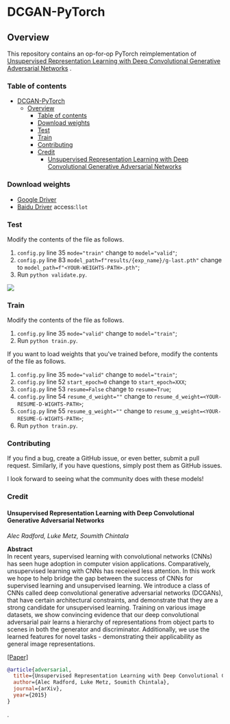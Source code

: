 # DCGAN-PyTorch
 
## Overview

This repository contains an op-for-op PyTorch reimplementation of [Unsupervised Representation Learning with Deep Convolutional Generative Adversarial Networks](https://arxiv.org/pdf/1511.06434.pdf)
.

### Table of contents

- [DCGAN-PyTorch](#dcgan-pytorch)
    - [Overview](#overview)
        - [Table of contents](#table-of-contents)
        - [Download weights](#download-weights)
        - [Test](#test)
        - [Train](#train)
        - [Contributing](#contributing)
        - [Credit](#credit)
            - [Unsupervised Representation Learning with Deep Convolutional Generative Adversarial Networks](#unsupervised-representation-learning-with-deep-convolutional-generative-adversarial-networks)

### Download weights

- [Google Driver](https://drive.google.com/file/d/1VAnPAZbqPWEICC7jV88QnZ32gTfmKgc1/view?usp=sharing)
- [Baidu Driver](https://pan.baidu.com/s/1uMHRV3loc3FPk6NegWSj4Q) access:`llot`

### Test

Modify the contents of the file as follows.

1. `config.py` line 35 `mode="train"` change to `model="valid"`;
2. `config.py` line 83 `model_path=f"results/{exp_name}/g-last.pth"` change to `model_path=f"<YOUR-WEIGHTS-PATH>.pth"`;
3. Run `python validate.py`.

<span align="center"><img src="assets/mnist.gif"/></span>

### Train

Modify the contents of the file as follows.

1. `config.py` line 35 `mode="valid"` change to `model="train"`;
2. Run `python train.py`.

If you want to load weights that you've trained before, modify the contents of the file as follows.

1. `config.py` line 35 `mode="valid"` change to `model="train"`;
2. `config.py` line 52 `start_epoch=0` change to `start_epoch=XXX`;
3. `config.py` line 53 `resume=False` change to `resume=True`;
4. `config.py` line 54 `resume_d_weight=""` change to `resume_d_weight=<YOUR-RESUME-D-WIGHTS-PATH>`;
5. `config.py` line 55 `resume_g_weight=""` change to `resume_g_weight=<YOUR-RESUME-G-WIGHTS-PATH>`;
6. Run `python train.py`.

### Contributing

If you find a bug, create a GitHub issue, or even better, submit a pull request. Similarly, if you have questions,
simply post them as GitHub issues.

I look forward to seeing what the community does with these models!

### Credit

#### Unsupervised Representation Learning with Deep Convolutional Generative Adversarial Networks

*Alec Radford, Luke Metz, Soumith Chintala*

**Abstract** <br>
In recent years, supervised learning with convolutional networks (CNNs) has seen huge adoption in computer vision
applications. Comparatively, unsupervised learning with CNNs has received less attention. In this work we hope to help
bridge the gap between the success of CNNs for supervised learning and unsupervised learning. We introduce a class of
CNNs called deep convolutional generative adversarial networks (DCGANs), that have certain architectural constraints,
and demonstrate that they are a strong candidate for unsupervised learning. Training on various image datasets, we show
convincing evidence that our deep convolutional adversarial pair learns a hierarchy of representations from object parts
to scenes in both the generator and discriminator. Additionally, we use the learned features for novel tasks -
demonstrating their applicability as general image representations.

[[Paper]](https://arxiv.org/pdf/1511.06434.pdf)

```bibtex
@article{adversarial,
  title={Unsupervised Representation Learning with Deep Convolutional Generative Adversarial Networks},
  author={Alec Radford, Luke Metz, Soumith Chintala},
  journal={arXiv},
  year={2015}
}
```



.

